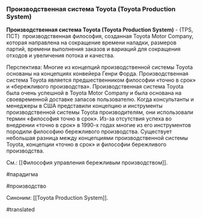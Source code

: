 ### Производственная система Toyota (Toyota Production System)

**Производственная система Toyota (Toyota Production System)** - (TPS, ПСТ)  производственная философия, созданная Toyota Motor Company, которая направлена ​​на сокращение времени наладки, размеров партий, времени выполнения заказов и вариаций для сокращения отходов и увеличения потока и качества.

Перспектива: Многие из концепций производственной системы Toyota основаны на концепциях конвейера Генри Форда. Производственная система Toyota является предшественником философии «точно в срок» и «бережливого производства». Производственная система Toyota была очень успешной в Toyota Motor Company и была основана на своевременной доставке запасов пользователю. Когда консультанты и менеджеры в США представили концепцию и инструменты производственной системы Toyota производителям, они использовали термин «философия точно в срок». Из-за отсутствия успеха во внедрении «точно в срок» в 1990-х годах многие из его инструментов породили философию бережливого производства. Существует небольшая разница между концепциями производственной системы Toyota, концепции «точно в срок» и философии бережливого производства.

См.: [[Философия управления бережливым производством]].

#парадигма

#производство

Синоним: [[Toyota Production System]].

#translated
